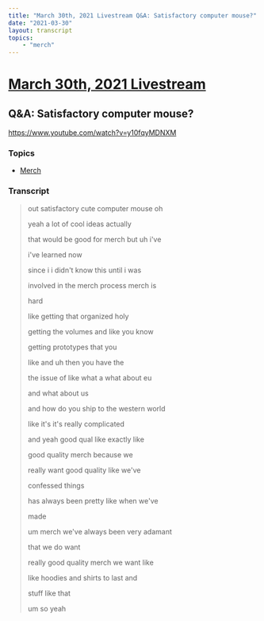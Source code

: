 ```yaml
---
title: "March 30th, 2021 Livestream Q&A: Satisfactory computer mouse?"
date: "2021-03-30"
layout: transcript
topics:
    - "merch"
---
```

# [March 30th, 2021 Livestream](../2021-03-30.md)
## Q&A: Satisfactory computer mouse?
https://www.youtube.com/watch?v=y10fqyMDNXM

### Topics
* [Merch](../topics/merch.md)

### Transcript

> out satisfactory cute computer mouse oh
>
> yeah a lot of cool ideas actually
>
> that would be good for merch but uh i've
>
> i've learned now
>
> since i i didn't know this until i was
>
> involved in the merch process merch is
>
> hard
>
> like getting that organized holy
>
> getting the volumes and like you know
>
> getting prototypes that you
>
> like and uh then you have the
>
> the issue of like what a what about eu
>
> and what about us
>
> and how do you ship to the western world
>
> like it's it's really complicated
>
> and yeah good qual like exactly like
>
> good quality merch because we
>
> really want good quality like we've
>
> confessed things
>
> has always been pretty like when we've
>
> made
>
> um merch we've always been very adamant
>
> that we do want
>
> really good quality merch we want like
>
> like hoodies and shirts to last and
>
> stuff like that
>
> um so yeah
